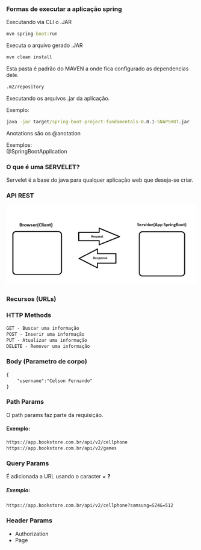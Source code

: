 ### Formas de executar a aplicação spring 

Executando via CLI o .JAR
```cmd
mvn spring-boot:run
```

Executa o arquivo gerado .JAR
```cmd
mvn clean install 
```

Esta pasta é padrão do MAVEN a onde fica configurado as dependencias dele.
```cmd
.m2/repository
```

Executando os arquivos .jar da aplicação.

Exemplo:

```cmd
java -jar target/spring-boot-project-fundamentals-0.0.1-SNAPSHOT.jar
```

Anotations são os @anotation

Exemplos:
\
@SpringBootApplication


### O que é uma SERVELET?
Servelet é a base do java para qualquer aplicação web que deseja-se criar.

### API REST
![alt text](image.png)

### Recursos (URLs) 

### HTTP Methods
    GET - Buscar uma informação
    POST - Inserir uma informação
    PUT - Atualizar uma informação
    DELETE - Remover uma informação

### Body (Parametro de corpo)
    {
        "username":"Celson Fernando"
    }

### Path Params
O path params faz parte da requisição.

#### Exemplo:
    https://app.bookstore.com.br/api/v2/cellphone
    https://app.bookstore.com.br/api/v2/games

### Query Params
 É adicionada a URL usando o caracter = **?**

##### Exemplo:
    https://app.bookstore.com.br/api/v2/cellphone?samsung=S24&=512

### Header Params
- Authorization
- Page